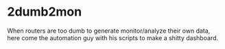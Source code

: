 # 2dumb2mon
When routers are too dumb to generate monitor/analyze their own data, here come the automation guy with his scripts to make a shitty dashboard.
